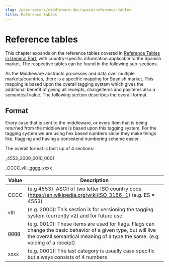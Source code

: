 ```yaml
---
slug: /poscreators/middleware-doc/spain/reference-tables
title: Reference tables
---
```


# Reference tables
This chapter expands on the reference tables covered in [Reference Tables in General Part](../../general/reference-tables/reference-tables.md#reference-tables), with country-specific information applicable to the Spanish market. The respective tables can be found in the following sub-sections.

As the Middleware abstracts processes and data over multiple markets/countries, there is a specific mapping for Spanish market. This mapping is based upon the overall tagging system which gives the additional benefit of giving all receipts, chargeitems and payitems also a semantical value. The following section describes the overall format.

## Format

Every case that is sent to the middleware, or every Item that is being returned from the middleware is based upon this tagging system. For the tagging system we are using hex based numbers since they make things like, flagging and having a consistend numbering scheme easier.

The overall format is built up of 4 sections:

_4553_2000_0010_0001 

_CCCC_vIII_gggg_xxxx 

| **Value**            | **Description**                                                                                     |
|----------------------|-----------------------------------------------------------------------------------------------------|
|CCCC|(e.g 4553): ASCII of two letter ISO country code (https://en.wikipedia.org/wiki/ISO_3166-1) (e.g. ES = 4553) |
|vIII|(e.g. 2000): This section is for versioning the tagging system (currently v2) and for future use  |
|gggg|(e.g. 0010): These items are used for flags. Flags can change the basic behavior of a given type, but will live the overall semantical meaning of a type the same. (e.g. voiding of a receipt)|
|xxxx|(e.g. 0001): The last category is usually case specific but always consists of 4 numbers |